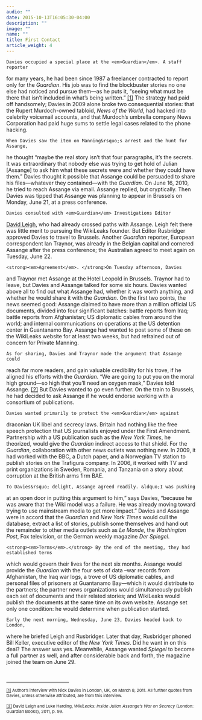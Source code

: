 ```yaml
---
audio: ""
date: 2015-10-13T16:05:30-04:00
description: ""
image: ""
name: ""
title: First Contact
article_weight: 4
---
```



	Davies occupied a special place at the <em>Guardian</em>. A staff reporter 
for many years, he had been since 1987 a freelancer contracted to report only 
for the <em>Guardian</em>. His job was to find the blockbuster stories no one 
else had noticed and pursue them&mdash;as he puts it, &ldquo;seeing what 
must be there that isn&rsquo;t included in what&rsquo;s being written.&rdquo;
<a href="case_id_70_id_628.html#_ftn1" name="_ftnref1" title="">[1]</a> 
The strategy had paid off handsomely; Davies in 2009 alone broke two 
consequential stories: that the Rupert Murdoch-owned tabloid, 
<em>News of the World</em>, had hacked into celebrity voicemail accounts, 
and that Murdoch&rsquo;s umbrella company News Corporation had paid huge 
sums to settle legal cases related to the phone hacking.

	When Davies saw the item on Manning&rsquo;s arrest and the hunt for Assange, 
he thought &ldquo;maybe the real story isn&rsquo;t that four paragraphs, 
it&rsquo;s the secrets. It was extraordinary that nobody else was trying 
to get hold of Julian [Assange] to ask him what these secrets were and 
whether they could have them.&rdquo; Davies thought it possible that 
Assange could be persuaded to share his files&mdash;whatever they 
contained&mdash;with the <em>Guardian</em>. On June 16, 2010, he tried to 
reach Assange via email. Assange replied, but cryptically. Then Davies was 
tipped that Assange was planning to appear in Brussels on Monday, June 21, 
at a press conference.

	Davies consulted with <em>Guardian</em> Investigations Editor 
<a href="case_id_70_id_172_c_bio.html">David Leigh</a>, who had already 
crossed paths with Assange. Leigh felt there was little merit to pursuing 
the WikiLeaks founder. But Editor Rusbridger approved Davies to travel 
to Brussels. Another <em>Guardian</em> reporter, European correspondent 
Ian Traynor, was already in the Belgian capital and cornered Assange 
after the press conference; the Australian agreed to meet again on 
Tuesday, June 22.

	<strong><em>Agreement</em>. </strong>On Tuesday afternoon, Davies 
and Traynor met Assange at the Hotel Leopold in Brussels. Traynor 
had to leave, but Davies and Assange talked for some six hours. Davies 
wanted above all to find out what Assange had, whether it was worth anything, 
and whether he would share it with the <em>Guardian</em>. On the first two 
points, the news seemed good: Assange claimed to have more than a million 
official US documents, divided into four significant batches: battle reports 
from Iraq; battle reports from Afghanistan; US diplomatic cables from around 
the world; and internal communications on operations at the US detention center 
in Guantanamo Bay. Assange had wanted to post some of these on the WikiLeaks 
website for at least two weeks, but had refrained out of concern for Private Manning.

	As for sharing, Davies and Traynor made the argument that Assange could 
reach far more readers, and gain valuable credibility for his trove, if he 
aligned his efforts with the <em>Guardian</em>. &ldquo;We are going to put 
you on the moral high ground&mdash;so high that you&rsquo;ll need an oxygen 
mask,&rdquo; Davies told Assange.
<a href="case_id_70_id_628.html#_ftn2" name="_ftnref2" title="">[2]</a> 
But Davies wanted to go even further. On the train to Brussels, he had 
decided to ask Assange if he would endorse working with a consortium of 
publications.

	Davies wanted primarily to protect the <em>Guardian</em> against 
draconian UK libel and secrecy laws. Britain had nothing like the free 
speech protection that US journalists enjoyed under the First Amendment. 
Partnership with a US publication such as the <em>New York Times</em>, 
he theorized, would give the <em>Guardian</em> indirect access to that 
shield. For the <em>Guardian</em>, collaboration with other news outlets 
was nothing new. In 2009, it had worked with the BBC, a Dutch paper, 
and a Norwegian TV station to publish stories on the Trafigura company. 
In 2006, it worked with TV and print organizations in Sweden, Romania, 
and Tanzania on a story about corruption at the British arms firm BAE.

	To Davies&rsquo; delight, Assange agreed readily. &ldquo;I was pushing 
at an open door in putting this argument to him,&rdquo; says Davies, &ldquo;because 
he was aware that the Wiki model was a failure. He was already moving toward trying 
to use mainstream media to get more impact.&rdquo; Davies and Assange were in accord 
that the <em>Guardian</em> and <em>New York Times</em> would cull the database, extract 
a list of stories, publish some themselves and hand out the remainder to other media 
outlets such as <em>Le Monde</em>, the <em>Washington Post</em>, Fox television, or 
the German weekly magazine <em>Der Spiegel</em>.&nbsp;&nbsp;

	<strong><em>Terms</em>.</strong> By the end of the meeting, they had established terms 
which would govern their lives for the next six months. Assange would provide the 
<em>Guardian</em> with the four sets of data &ndash;war records from Afghanistan, the 
Iraq war logs, a trove of US diplomatic cables, and personal files of prisoners at 
Guantanamo Bay&mdash;which it would distribute to the partners; the partner news 
organizations would simultaneously publish each set of documents and their 
related stories; and WikiLeaks would publish the documents at the same time on its 
own website. Assange set only one condition: he would determine when publication started.

	Early the next morning, Wednesday, June 23, Davies headed back to London, 
where he briefed Leigh and Rusbridger. Later that day, Rusbridger phoned Bill Keller, 
executive editor of the <em>New York Times</em>. Did he want in on this deal? 
The answer was yes. Meanwhile, Assange wanted <em>Spiegel</em> to become a full 
partner as well, and after considerable back and forth, the magazine joined the 
team on June 29.

  <div>
	<br clear="all" />
	<hr align="left" size="1" width="33%" />
	<div id="ftn1">
		<p>
			<span style="font-size: 11px;">
			<a href="case_id_70_id_628.html#_ftnref1" name="_ftn1" title="">[1]</a> 
			Author&rsquo;s interview with Nick Davies in London, UK, on March 8, 2011. 
			All further quotes from Davies, unless otherwise attributed, are from this interview.
		    </span>
		</p>
	</div>
	<div id="ftn2">
		<p>
			<span style="font-size: 11px;">
			<a href="case_id_70_id_628.html#_ftnref2" name="_ftn2" title="">[2]</a> 
			David Leigh and Luke Harding, 
			<em>WikiLeaks: Inside Julian Assange&rsquo;s War on Secrecy</em> 
			(London: Guardian Books), 2011, p. 99.
		    </span>
	    </p>
	</div>
  </div>
</div>